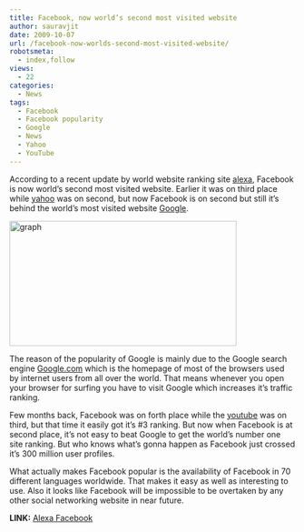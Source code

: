 ```yaml
---
title: Facebook, now world’s second most visited website
author: sauravjit
date: 2009-10-07
url: /facebook-now-worlds-second-most-visited-website/
robotsmeta:
  - index,follow
views:
  - 22
categories:
  - News
tags:
  - Facebook
  - Facebook popularity
  - Google
  - News
  - Yahoo
  - YouTube
---
```

According to a recent update by world website ranking site <a href="http://www.alexa.com/siteinfo/facebook.com" onclick="_gaq.push(['_trackEvent', 'outbound-article', 'http://www.alexa.com/siteinfo/facebook.com', 'alexa']);" target="_self">alexa</a>, Facebook is now world&#8217;s second most visited website. Earlier it was on third place while <a href="http://www.yahoo.com" onclick="_gaq.push(['_trackEvent', 'outbound-article', 'http://www.yahoo.com', 'yahoo']);" >yahoo</a> was on second, but now Facebook is on second but still it&#8217;s behind the world&#8217;s most visited website <a href="http://www.google.com" onclick="_gaq.push(['_trackEvent', 'outbound-article', 'http://www.google.com', 'Google']);" >Google</a>.

<img class="aligncenter size-full  wp-image-54726" src="http://cdn.devilsworkshop.org/files/graph.png" alt="graph" width="400" height="220" />

The reason of the popularity of Google is mainly due to the Google search engine <a href="http://www.google.com" onclick="_gaq.push(['_trackEvent', 'outbound-article', 'http://www.google.com', 'Google.com']);" target="_self">Google.com</a> which is the homepage of most of the browsers used by internet users from all over the world. That means whenever you open your browser for surfing you have to visit Google which increases it&#8217;s traffic ranking.

Few months back, Facebook was on forth place while the <a href="http://www.youtube.com" onclick="_gaq.push(['_trackEvent', 'outbound-article', 'http://www.youtube.com', 'youtube']);" target="_self">youtube</a> was on third, but that time it easily got it&#8217;s #3 ranking. But now when Facebook is at second place, it&#8217;s not easy to beat Google to get the world&#8217;s number one site ranking. But who knows what&#8217;s gonna happen as Facebook just crossed it&#8217;s 300 million user profiles.

What actually makes Facebook popular is the availability of Facebook in 70 different languages worldwide. That makes it easy as well as interesting to use. Also it looks like Facebook will be impossible to be overtaken by any other social networking website in near future.

**LINK:** <a href="http://www.alexa.com/siteinfo/facebook.com" onclick="_gaq.push(['_trackEvent', 'outbound-article', 'http://www.alexa.com/siteinfo/facebook.com', 'Alexa Facebook']);" target="_self">Alexa Facebook</a>
